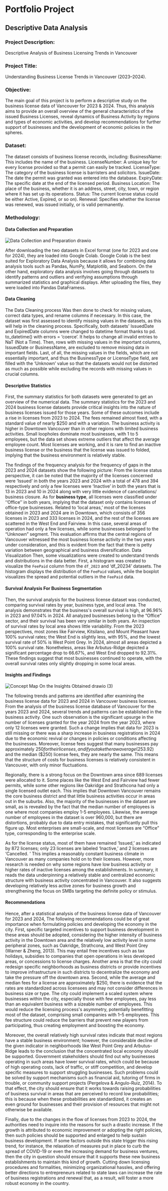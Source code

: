 # Portfolio Project
## Descriptive Data Analysis

### Project Description: 		
Descriptive Analysis of Business Licensing Trends in Vancouver

### Project Title: 			
Understanding Business License Trends in Vancouver (2023–2024).

### Objective: 		
The main goal of this project is to perform a descriptive study on the business license data of Vancouver for 2023 & 2024. Thus, this analysis aims to provide an overall overview of the general characteristics of the issued Business Licenses, reveal dynamics of Business Activity by regions and types of economic activities, and develop recommendations for further support of businesses and the development of economic policies in the spheres. 

### Dataset:
The dataset consists of business license records, including:
BusinessName: 	This includes the name of the business. 
LicenseNumber: 	A unique key for every license provided so that a permit can easily be tracked. 
LicenseType: 		The category of the business license is barristers and solicitors. 
IssueDate: 		  The date the permit was granted was entered into the database. 
ExpiryDate: 		The specific date at the end of the licensed period. 
Business Location: 	The place of the business, whether it is an address, street, city, town, or region where it has set up its operations. 
Status: 			  The current license status could be either Active, Expired, or so on). 
Renewal: 		    Specifies whether the license was renewed, was issued initially, or is valid permanently. 

### Methodology:
#### Data Collection and Preparation
![Data Collection and Preparation drawio](https://github.com/user-attachments/assets/c9fa5e42-6308-4756-8265-014333a22341)

After downloading the two datasets in Excel format (one for 2023 and one for 2024), they are loaded into Google Colab. Google Colab is the best suited for Exploratory Data Analysis because it allows for combining data analysis tools such as Pandas, NumPy, Matplotlib, and Seaborn. On the other hand, exploratory data analysis involves going through datasets to identify patterns and outliers and verifying assumptions through summarized statistics and graphical displays. After uploading the files, they were loaded into Pandas DataFramess.

#### Data Cleaning
The Data Cleaning process Was then done to check for missing values, correct data types, and rename columns if necessary. In this case, the dataset was first assessed to identify missing values in the datasets, as this will help in the cleaning process. Specifically, both datasets' IssuedDate and ExpiredDate columns were changed to datetime format thanks to pd. to_datetime() with errors = ‘coerce’. It helps to change all invalid entries to NaT (Not a Time). Then, rows with missing values in the important columns, IssuedDate or BusinessName, are excluded to remove missing data in important fields. Last, of all, the missing values in the fields, which are not essentially important, and thus the BusinessType or LicenseType field, are filled with the ‘Unknown’ value so that the datasets would not be distorted as much as possible while excluding the records with missing values in crucial columns.

#### Descriptive Statistics
First, the summary statistics for both datasets were generated to get an overview of the numerical data. The summary statistics for the 2023 and 2024 business license datasets provide critical insights into the nature of business licenses issued for those years. Some of these outcomes include a rise in licenses from 2023 to 2024. The fees remained almost fixed, with a standard value of nearly $250 and with a variation. The business activity is higher in Downtown Vancouver than in other regions with limited business activities. Small loopholes dominate most businesses, with 1 to 5 employees, but the data set shows extreme outliers that affect the average employee count. Most licenses are working, and it is rare to find an inactive business license or the business that the license was issued to folded, implying that the business environment is relatively stable. 


The findings of the frequency analysis for the frequency of gaps in the 2023 and 2024 datasets show the following picture: From the license status perspective, it can be noted that the majority of the licenses concerned were ‘Issued’ in both the years 2023 and 2024 with a total of 478 and 394 respectively and only a few licenses were ‘Inactive’ in both the years that is 13 in 2023 and 10 in 2024 along with very little evidence of cancellations/ business closure. As for **business type**, all licenses were classified under ‘‘Office’’ in both years, implying that the dataset only contains licenses of office-type businesses. Related to ‘local areas,’ most of the licenses obtained in 2023 and 2024 are in Downtown, which consists of 356 licenses in 2023 and 333 licenses in 2024, and the rest of the licenses are scattered in the West End and Fairview. In this case, several areas of operation had only a few licenses, while some businesses belonged to the “Unknown” segment. This evaluation affirms that the central regions of Vancouver witnessed the most business license activity in the two years under consideration, and this is evident from the fact that there is petty variation between geographical and business diversification.
Data Visualization
Then, some visualizations were created to understand trends and distributions in the data better. First, a histogram was created to visualize the `FeePaid` column from the `df_2023` and ‘df_20234’ datasets. The histogram displays the distribution of the `FeePaid` values, while the boxplot visualizes the spread and potential outliers in the `FeePaid` data.

#### Survival Analysis For Business Segmentation
Then, the survival analysis for the business license dataset was conducted, comparing survival rates by year, business type, and local area. The analysis demonstrates that the business's overall survival is high, at 96.96% in 2023 and 97.04% in 2024. All analyzed businesses belong to the “Office” sector, and their survival has been very similar in both years. An inspection of survival rates by local area shows little variability. From the 2023 perspectives, most zones like Fairview, Kitsilano, and Mount Pleasant have 100% survival rates; the West End is slightly less, with 95%, and the lowest survival rate of 50% is West Point Grey. In 2024, almost all areas depicted a 100% survival rate. Nonetheless, areas like Arbutus-Ridge depicted a significant percentage drop to 66.67%, and West End dropped to 92.31%. These findings suggest that most businesses continued to operate, with the overall survival rates only slightly dropping in some local areas.

#### Insights and Findings

![Concept Map On the Insights Obtained drawio (3)](https://github.com/user-attachments/assets/da2b44ce-902c-48e5-a9e0-5ea2516df23d)

The following trends and patterns are identified after examining the business license data for 2023 and 2024 in Vancouver business licenses. From the analysis of the business license database of Vancouver for the years 2023 and 2024, several trends and patterns can be established in the business activity. One such observation is the significant upsurge in the number of licenses granted for the year 2024 from the year 2023, where only 12 licenses were granted. Such a change implies that data for 2023 is still missing or there was a sharp increase in business registrations in 2024 due to the economic revival or changes in policies or conditions affecting the businesses. Moreover, license fees suggest that many businesses pay approximately $250 for their licenses, and if you take the raw average ($253.92) and the median ($250) license fees, they are nearly the same. This means that the structure of costs for business licenses is relatively consistent in Vancouver, with only minor fluctuations. 
 
Regionally, there is a strong focus on the Downtown area since 689 licenses were allocated to it. Some places like the West End and Fairview had fewer permits, while some other regions like Oakridge and Strathcona had only a single licensed outlet each. This implies that Downtown Vancouver remains the core business district and that little business activities occur in areas out in the suburbs. Also, the majority of the businesses in the dataset are small, as is revealed by the fact that the median number of employees is one where most companies employ 1-5 employees. Likewise, the average number of employees in the dataset is over 960,000, but there are distortions, probably due to data entry mistakes, that significantly pull this figure up. Most enterprises are small-scale, and most licenses are “Office” type, corresponding to the enterprise scale. 
 
As for the license status, most of them have remained ‘Issued,’ as indicated by 872 licenses; only 23 licenses are labeled ‘Inactive,’ and 2 licenses are ‘Cancelled. ’ This implies a reasonably constant business climate in Vancouver as many companies hold on to their licenses. However, more research is needed on why some regions have low business activity or higher rates of inactive licenses among the establishments. In summary, it reads the data underpinning a relatively stable and centralized economic structure with business activity concentrated in Vancouver. It also suggests developing relatively less active zones for business growth and strengthening the focus on SMBs targeting the definite policy or stimulus. 

#### Recommendations
Hence, after a statistical analysis of the business license data of Vancouver for 2023 and 2024, The following recommendations could be of great importance when formulating policies and developing the economy in the city. First, specific targeted incentives to support business development in these areas should be adopted, considering the higher intensity of business activity in the Downtown area and the relatively low activity level in some peripheral zones, such as Oakridge, Strathcona, and West Point Grey (Warner & Zheng, 2013). This may entail free incentives such as tax holidays, subsidies to companies that open operations in less developed areas, or concessions to license charges. Another area is that the city could redesign specific neighborhoods as business districts or provide incentives to improve infrastructure in such districts to decentralize the economy and take the pressure off the downtown area. 
Second, while the average and median fees for a license are approximately $250, there is evidence that the rates are standardized across licensees and may not consider differences in business size or type. The city could implement a scaled system where businesses within the city, especially those with few employees, pay less than an equivalent business with a sizeable number of employees. This would reduce the licensing process's asymmetry, potentially benefitting most of the dataset, comprising small companies with 1–5 employees. This fee structure could reduce the barriers that prevent new players from participating, thus creating employment and boosting the economy. 

Moreover, the overall relatively high survival rates indicate that most regions have a stable business environment; however, the considerable decline of the given indicator in neighborhoods like West Point Grey and Arbutus-Ridge leads to the conclusion that the concentrated local economy should be supported. Government stakeholders should find out why businesses operating in such areas have lower survival rates, which could be because of high operating costs, lack of traffic, or stiff competition, and develop specific measures to support struggling businesses. Such problems could be solved by support mechanisms such as financial aid, tutoring of firms in trouble, or community support projects (Pergelova & Angulo-Ruiz, 2014). To that effect, the city should ensure that it works towards raising probabilities of business survival in areas that are perceived to record low probabilities; this is because when these probabilities are standardized, it creates an even ground for businesses and their provision of resources that might not otherwise be available.

Finally, due to the changes in the flow of licenses from 2023 to 2024, the authorities need to inquire into the reasons for such a drastic increase. If the growth is attributed to economic improvement or adopting the right policies, then such policies should be supported and enlarged to help sustain business development. If some factors outside this state trigger this rising trend, for instance, the relaxation of measures put in place to curb the spread of COVID-19 or even the increasing demand for business ventures, then the city in question should ensure that it supports these new business establishments to maintain this kind of growth. Cutting down licensing procedures and formalities, minimizing organizational hassles, and offering better directions to entrepreneurs related to state laws can increase the rate of business registrations and renewal that, as a result, will foster a more robust economy in the country.


